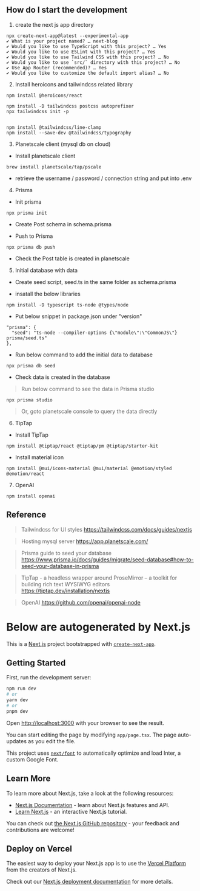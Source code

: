 ## How do I start the development

1. create the next js app directory

```
npx create-next-app@latest --experimental-app
✔ What is your project named? … next-blog
✔ Would you like to use TypeScript with this project? … Yes
✔ Would you like to use ESLint with this project? … Yes
✔ Would you like to use Tailwind CSS with this project? … No
✔ Would you like to use `src/` directory with this project? … No
✔ Use App Router (recommended)? … Yes
✔ Would you like to customize the default import alias? … No
```

2. Install heroicons and tailwindcss related library

```
npm install @heroicons/react

npm install -D tailwindcss postcss autoprefixer
npx tailwindcss init -p


npm install @tailwindcss/line-clamp
npm install --save-dev @tailwindcss/typography
```

3. Planetscale client (mysql db on cloud)

- Install planetscale client

```
brew install planetscale/tap/pscale
```

- retrieve the username / password / connection string and put into .env

4. Prisma

- Init prisma

```
npx prisma init
```

- Create Post schema in schema.prisma

- Push to Prisma

```
npx prisma db push
```

- Check the Post table is created in planetscale

5. Initial database with data

- Create seed script, seed.ts in the same folder as schema.prisma

- insatall the below libraries

```
npm install -D typescript ts-node @types/node
```

- Put below snippet in package.json under "version"

```
"prisma": {
  "seed": "ts-node --compiler-options {\"module\":\"CommonJS\"} prisma/seed.ts"
},
```

- Run below command to add the initial data to database

```
npx prisma db seed
```

- Check data is created in the database

> Run below command to see the data in Prisma studio

```
npx prisma studio
```

> Or, goto planetscale console to query the data directly

6. TipTap

- Install TipTap

```
npm install @tiptap/react @tiptap/pm @tiptap/starter-kit
```

- Install material icon

```
npm install @mui/icons-material @mui/material @emotion/styled @emotion/react

```

7. OpenAI

```
npm install openai
```

## Reference

> Tailwindcss for UI styles
> https://tailwindcss.com/docs/guides/nextjs

> Hosting mysql server
> https://app.planetscale.com/

> Prisma guide to seed your database
> https://www.prisma.io/docs/guides/migrate/seed-database#how-to-seed-your-database-in-prisma

> TipTap - a headless wrapper around ProseMirror – a toolkit for building rich text WYSIWYG editors
> https://tiptap.dev/installation/nextjs

> OpenAI
> https://github.com/openai/openai-node

# Below are autogenerated by Next.js

This is a [Next.js](https://nextjs.org/) project bootstrapped with [`create-next-app`](https://github.com/vercel/next.js/tree/canary/packages/create-next-app).

## Getting Started

First, run the development server:

```bash
npm run dev
# or
yarn dev
# or
pnpm dev
```

Open [http://localhost:3000](http://localhost:3000) with your browser to see the result.

You can start editing the page by modifying `app/page.tsx`. The page auto-updates as you edit the file.

This project uses [`next/font`](https://nextjs.org/docs/basic-features/font-optimization) to automatically optimize and load Inter, a custom Google Font.

## Learn More

To learn more about Next.js, take a look at the following resources:

- [Next.js Documentation](https://nextjs.org/docs) - learn about Next.js features and API.
- [Learn Next.js](https://nextjs.org/learn) - an interactive Next.js tutorial.

You can check out [the Next.js GitHub repository](https://github.com/vercel/next.js/) - your feedback and contributions are welcome!

## Deploy on Vercel

The easiest way to deploy your Next.js app is to use the [Vercel Platform](https://vercel.com/new?utm_medium=default-template&filter=next.js&utm_source=create-next-app&utm_campaign=create-next-app-readme) from the creators of Next.js.

Check out our [Next.js deployment documentation](https://nextjs.org/docs/deployment) for more details.
